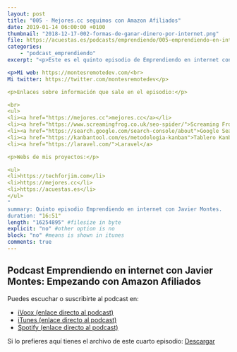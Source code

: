 ```yaml
---
layout: post
title: "005 - Mejores.cc seguimos con Amazon Afiliados"
date: 2019-01-14 06:00:00 +0100
thumbnail: "2018-12-17-002-formas-de-ganar-dinero-por-internet.png"
file: https://acuestas.es/podcasts/emprendiendo/005-emprendiendo-en-internet-con-javier-montes--mejores-cc.mp3
categories:
    - "podcast_emprendiendo"
excerpt: "<p>Este es el quinto episodio de Emprendiendo en internet con Javier Montes, hoy os hablaré sobre la página que estoy haciendo para automatizar Amazon Afiliados: <a href="https://mejores.cc">mejores.cc</a>.</p>

<p>Mi web: https://montesremotedev.com/<br>
Mi twitter: https://twitter.com/montesremotedev</p>

<p>Enlaces sobre información que sale en el episodio:</p>

<br>
<ul>
<li><a href="https://mejores.cc">mejores.cc</a></li>
<li><a href="https://www.screamingfrog.co.uk/seo-spider/">Screaming Frog</a></li>
<li><a href="https://search.google.com/search-console/about">Google Search Console</a></li>
<li><a href="https://kanbantool.com/es/metodologia-kanban">Tablero Kanban</a></li>
<li><a href="https://laravel.com/">Laravel</a>

<p>Webs de mis proyectos:</p>

<ul>
<li>https://techforjim.com</li>
<li>https://mejores.cc</li>
<li>https://acuestas.es</li>
</ul>
"
summary: Quinto episodio Emprendiendo en internet con Javier Montes.
duration: "16:51"
length: "16254895" #filesize in byte
explicit: "no" #other option is no
block: "no" #means is shown in itunes
comments: true
---
```


## Podcast Emprendiendo en internet con Javier Montes: Empezando con Amazon Afiliados

Puedes escuchar o suscribirte al podcast en:
<ul>
<li><a href="https://www.ivoox.com/podcast-emprendiendo-internet-javier-montes_sq_f1644992_1.html">iVoox (enlace directo al podcast)</a></li>
<li><a href="https://itunes.apple.com/es/podcast/emprendiendo-en-internet-con-javier-montes/id1447089206?l=es">iTunes (enlace directo al podcast)</a></li>
<li><a href="https://open.spotify.com/show/57o7sS6plOSmYHvncI7poF?si=ieUPpQe9Qxq3fAdf_Qqf0g">Spotify (enlace directo al podcast)</a></li>
</ul>

Si lo prefieres aquí tienes el archivo de este cuarto episodio: <a href="https://acuestas.es/podcasts/emprendiendo/005-emprendiendo-en-internet-con-javier-montes--mejores-cc.mp3">Descargar</a>

